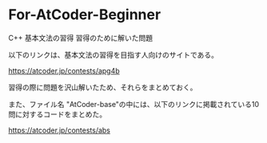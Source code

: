 # For-AtCoder-Beginner
C++ 基本文法の習得 習得のために解いた問題

以下のリンクは、基本文法の習得を目指す人向けのサイトである。

https://atcoder.jp/contests/apg4b

習得の際に問題を沢山解いたため、それらをまとめておく。

また、ファイル名 "AtCoder-base"の中には、以下のリンクに掲載されている10問に対するコードをまとめた。

https://atcoder.jp/contests/abs
